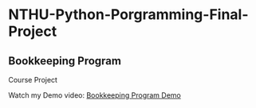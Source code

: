 # NTHU-Python-Porgramming-Final-Project
## Bookkeeping Program
Course Project

Watch my Demo video: [Bookkeeping Program Demo](https://drive.google.com/file/d/1krYHkZdTtNdjDeYwkxEE4JdJuKkDleAE/view?usp=sharing)
